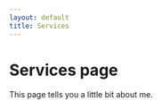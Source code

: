 ```yaml
---
layout: default
title: Services
---
```

# Services page

This page tells you a little bit about me.
